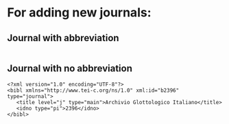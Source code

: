 # For adding new journals:

## Journal with abbreviation

```

```

## Journal with no abbreviation

```
<?xml version="1.0" encoding="UTF-8"?>
<bibl xmlns="http://www.tei-c.org/ns/1.0" xml:id="b2396" type="journal">
   <title level="j" type="main">Archivio Glottologico Italiano</title>
   <idno type="pi">2396</idno>
</bibl>
```
